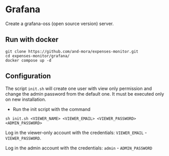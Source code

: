# Grafana
Create a grafana-oss (open source version) server.

## Run with docker
```
git clone https://github.com/and-mora/expenses-monitor.git
cd expenses-monitor/grafana/
docker compose up -d
```

## Configuration
The script `init.sh` will create one user with view only permission and change the admin password from the default one. 
It must be executed only on new installation.

- Run the init script with the command 
```
sh init.sh <VIEWER_NAME> <VIEWER_EMAIL> <VIEWER_PASSWORD> <ADMIN_PASSWORD>
```

Log in the viewer-only account with the credentials: `VIEWER_EMAIL` - `VIEWER_PASSWORD`.

Log in the admin account with the credentials: `admin` - `ADMIN_PASSWORD`
